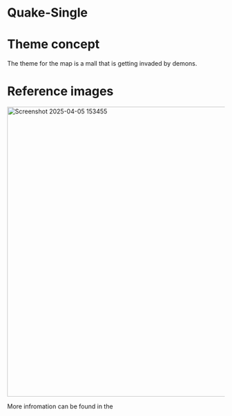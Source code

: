 # Quake-Single

# Theme concept
The theme for the map is a mall that is getting invaded by demons.

# Reference images
<img width="671" alt="Screenshot 2025-04-05 153455" src="https://github.com/user-attachments/assets/86948e48-1986-4beb-bd29-0909c984fe48" />

More infromation can be found in the 
